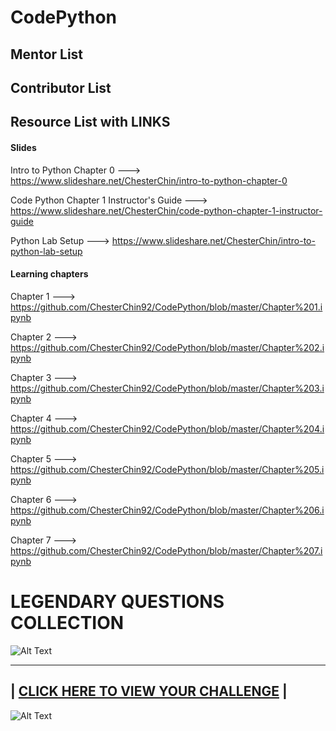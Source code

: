 # CodePython

## Mentor List



## Contributor List


## Resource List with LINKS

#### Slides
Intro to Python Chapter 0 ---> https://www.slideshare.net/ChesterChin/intro-to-python-chapter-0

Code Python Chapter 1 Instructor's Guide ---> https://www.slideshare.net/ChesterChin/code-python-chapter-1-instructor-guide

Python Lab Setup ---> https://www.slideshare.net/ChesterChin/intro-to-python-lab-setup


#### Learning chapters
Chapter 1 ---> https://github.com/ChesterChin92/CodePython/blob/master/Chapter%201.ipynb

Chapter 2 ---> https://github.com/ChesterChin92/CodePython/blob/master/Chapter%202.ipynb

Chapter 3 ---> https://github.com/ChesterChin92/CodePython/blob/master/Chapter%203.ipynb

Chapter 4 ---> https://github.com/ChesterChin92/CodePython/blob/master/Chapter%204.ipynb

Chapter 5 ---> https://github.com/ChesterChin92/CodePython/blob/master/Chapter%205.ipynb

Chapter 6 ---> https://github.com/ChesterChin92/CodePython/blob/master/Chapter%206.ipynb

Chapter 7 ---> https://github.com/ChesterChin92/CodePython/blob/master/Chapter%207.ipynb


# LEGENDARY QUESTIONS COLLECTION

![Alt Text](https://68.media.tumblr.com/909741db3ec7f39a3bf72cf58e28a463/tumblr_oq8et9qmaf1rpduwho1_500.gif)

 -----------------------------------------------------------------------------------------------------------------------------------------
| [CLICK HERE TO VIEW YOUR CHALLENGE](https://github.com/ChesterChin92/CodePython/blob/master/Legendary%20Question%20Collection.ipynb) |
 ------------------------------------------------------------------------------------------------------------------------------------------------

![Alt Text](https://media.giphy.com/media/awpqNsKuFtXI4/giphy.gif)